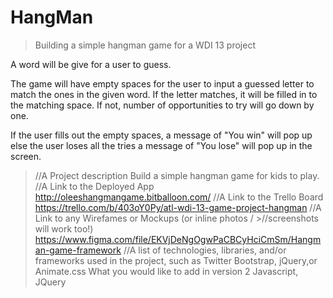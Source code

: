 
# HangMan

>Building a simple hangman game for a WDI 13 project 

A word will be give for a user to guess.

The game will have empty spaces for the user to input a guessed letter to match the ones in the given word. If the letter matches, it will be filled in to the matching space.
If not, number of opportunities to try will go down by one.

If the user fills out the empty spaces, a message of "You win" will pop up else the user loses all the tries a message of "You lose" will pop up in the screen.
  

>//A Project description
>Build a simple hangman game for kids to play.  
>//A Link to the Deployed App
>http://oleeshangmangame.bitballoon.com/
>//A Link to the Trello Board
>https://trello.com/b/403oY0Py/atl-wdi-13-game-project-hangman
>//A Link to any Wirefames or Mockups (or inline photos / >//screenshots will work too!)
>https://www.figma.com/file/EKVjDeNgOgwPaCBCyHciCmSm/Hangman-game-framework
>//A list of technologies, libraries, and/or frameworks used in the project, such as Twitter Bootstrap, jQuery,or Animate.css
>What you would like to add in version 2
>Javascript, JQuery 


